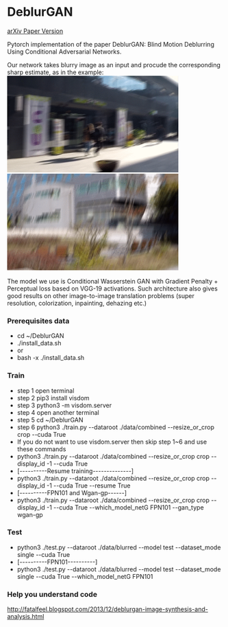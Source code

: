 # DeblurGAN
[arXiv Paper Version](https://arxiv.org/pdf/1711.07064.pdf)

Pytorch implementation of the paper DeblurGAN: Blind Motion Deblurring Using Conditional Adversarial Networks.

Our network takes blurry image as an input and procude the corresponding sharp estimate, as in the example:
<img src="images/animation3.gif" width="400px"/> <img src="images/animation4.gif" width="400px"/>

The model we use is Conditional Wasserstein GAN with Gradient Penalty + Perceptual loss based on VGG-19 activations. Such architecture also gives good results on other image-to-image translation problems (super resolution, colorization, inpainting, dehazing etc.)

### Prerequisites data
- cd ~/DeblurGAN
- ./install_data.sh
- or
- bash -x ./install_data.sh

### Train
- step 1 open terminal
- step 2 pip3 install visdom
- step 3 python3 -m visdom.server
- step 4 open another terminal
- step 5 cd ~/DeblurGAN
- step 6 python3 ./train.py --dataroot ./data/combined --resize_or_crop crop --cuda True
- If you do not want to use visdom.server then skip step 1~6 and use these commands
- python3 ./train.py --dataroot ./data/combined --resize_or_crop crop --display_id -1 --cuda True
- [----------Resume training--------------]
- python3 ./train.py --dataroot ./data/combined --resize_or_crop crop --display_id -1 --cuda True --resume True
- [----------FPN101 and Wgan-gp------]
- python3 ./train.py --dataroot ./data/combined --resize_or_crop crop --display_id -1 --cuda True --which_model_netG FPN101 --gan_type wgan-gp

### Test
- python3 ./test.py --dataroot ./data/blurred --model test --dataset_mode single --cuda True
- [----------FPN101----------]
- python3 ./test.py --dataroot ./data/blurred --model test --dataset_mode single --cuda True --which_model_netG FPN101

### Help you understand code
http://fatalfeel.blogspot.com/2013/12/deblurgan-image-synthesis-and-analysis.html
